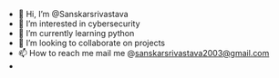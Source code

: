 - 👋 Hi, I’m @Sanskarsrivastava
- 👀 I’m interested in cybersecurity 
- 🌱 I’m currently learning python
- 💞️ I’m looking to collaborate on projects
- 📫 How to reach me mail me @sanskarsrivastava2003@gmail.com 
-

<!---
Sanskarsrivastava/Sanskarsrivastava is a ✨ special ✨ repository because its `README.md` (this file) appears on your GitHub profile.
You can click the Preview link to take a look at your changes.
--->
